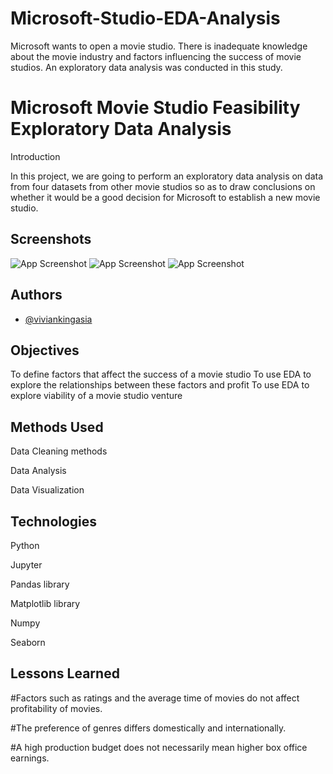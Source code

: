 # Microsoft-Studio-EDA-Analysis
Microsoft wants to open a movie studio. There is inadequate knowledge about the movie industry and factors influencing the success of movie studios. An exploratory data analysis was conducted in this study.

# Microsoft Movie Studio Feasibility Exploratory Data Analysis

Introduction

In this project, we are going to perform an exploratory data analysis on data from four datasets from other movie studios so as to draw conclusions on whether it would be a good decision for Microsoft to establish a new movie studio.


## Screenshots

![App Screenshot](https://s3-us-west-2.amazonaws.com/prd-rteditorial/wp-content/uploads/2018/03/13153742/RT_300EssentialMovies_700X250.jpg)
![App Screenshot](https://s3-us-west-2.amazonaws.com/prd-rteditorial/wp-content/uploads/2018/03/13153742/RT_300EssentialMovies_700X250.jpg)
![App Screenshot](https://gadgets-africa.com/wp-content/uploads/2021/11/istockphoto-1271522601-170667a.jpg)


## Authors

- [@viviankingasia](https://github.com/TBkenyandatascientist/)


## Objectives
To define factors that affect the success of a movie studio
To use EDA to explore the relationships between these factors and profit
To use EDA to explore viability of a movie studio venture
## Methods Used
Data Cleaning methods

Data Analysis

Data Visualization
## Technologies
Python

Jupyter

Pandas library

Matplotlib library

Numpy

Seaborn
## Lessons Learned

#Factors such as ratings and the average time of movies do not affect profitability of movies.

#The preference of genres differs domestically and internationally.

#A high production budget does not necessarily mean higher box office earnings.
